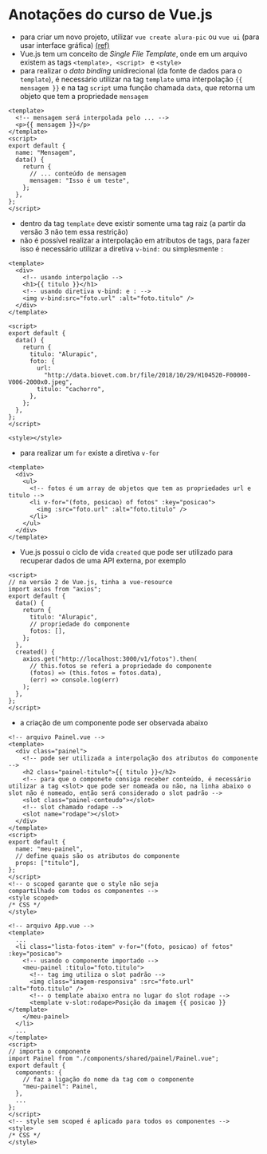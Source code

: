 # Anotações do curso de Vue.js

- para criar um novo projeto, utilizar `vue create alura-pic` ou `vue ui` (para usar interface gráfica) [(ref)](https://cli.vuejs.org/guide/installation.html)
- Vue.js tem um conceito de _Single File Template_, onde em um arquivo existem as tags `<template>, <script> ` e `<style>`
- para realizar o _data binding_ unidirecional (da fonte de dados para o `template`), é necessário utilizar na tag `template` uma interpolação `{{ mensagem }}` e na tag `script` uma função chamada `data`, que retorna um objeto que tem a propriedade `mensagem`

```vue
<template>
  <!-- mensagem será interpolada pelo ... -->
  <p>{{ mensagem }}</p>
</template>
<script>
export default {
  name: "Mensagem",
  data() {
    return {
      // ... conteúdo de mensagem
      mensagem: "Isso é um teste",
    };
  },
};
</script>
```

- dentro da tag `template` deve existir somente uma tag raiz (a partir da versão 3 não tem essa restrição)
- não é possível realizar a interpolação em atributos de tags, para fazer isso é necessário utilizar a diretiva `v-bind:` ou simplesmente `:`

```vue
<template>
  <div>
    <!-- usando interpolação -->
    <h1>{{ titulo }}</h1>
    <!-- usando diretiva v-bind: e : -->
    <img v-bind:src="foto.url" :alt="foto.titulo" />
  </div>
</template>

<script>
export default {
  data() {
    return {
      titulo: "Alurapic",
      foto: {
        url:
          "http://data.biovet.com.br/file/2018/10/29/H104520-F00000-V006-2000x0.jpeg",
        titulo: "cachorro",
      },
    };
  },
};
</script>

<style></style>
```

- para realizar um `for` existe a diretiva `v-for`

```vue
<template>
  <div>
    <ul>
      <!-- fotos é um array de objetos que tem as propriedades url e titulo -->
      <li v-for="(foto, posicao) of fotos" :key="posicao">
        <img :src="foto.url" :alt="foto.titulo" />
      </li>
    </ul>
  </div>
</template>
```

- Vue.js possui o ciclo de vida `created` que pode ser utilizado para recuperar dados de uma API externa, por exemplo

```vue
<script>
// na versão 2 de Vue.js, tinha a vue-resource
import axios from "axios";
export default {
  data() {
    return {
      titulo: "Alurapic",
      // propriedade do componente
      fotos: [],
    };
  },
  created() {
    axios.get("http://localhost:3000/v1/fotos").then(
      // this.fotos se referi a propriedade do componente
      (fotos) => (this.fotos = fotos.data),
      (err) => console.log(err)
    );
  },
};
</script>
```

- a criação de um componente pode ser observada abaixo

```vue
<!-- arquivo Painel.vue -->
<template>
  <div class="painel">
    <!-- pode ser utilizada a interpolação dos atributos do componente -->
    <h2 class="painel-titulo">{{ titulo }}</h2>
    <!-- para que o componete consiga receber conteúdo, é necessário utilizar a tag <slot> que pode ser nomeada ou não, na linha abaixo o slot não é nomeado, então será considerado o slot padrão -->
    <slot class="painel-conteudo"></slot>
    <!-- slot chamado rodape -->
    <slot name="rodape"></slot>
  </div>
</template>
<script>
export default {
  name: "meu-painel",
  // define quais são os atributos do componente
  props: ["titulo"],
};
</script>
<!-- o scoped garante que o style não seja 
compartilhado com todos os componentes -->
<style scoped>
/* CSS */
</style>

<!-- arquivo App.vue -->
<template>
  ...
  <li class="lista-fotos-item" v-for="(foto, posicao) of fotos" :key="posicao">
    <!-- usando o componente importado -->
    <meu-painel :titulo="foto.titulo">
      <!-- tag img utiliza o slot padrão -->
      <img class="imagem-responsiva" :src="foto.url" :alt="foto.titulo" />
      <!-- o template abaixo entra no lugar do slot rodape -->
      <template v-slot:rodape>Posição da imagem {{ posicao }}</template>
    </meu-painel>
  </li>
  ...
</template>
<script>
// importa o componente
import Painel from "./components/shared/painel/Painel.vue";
export default {
  components: {
    // faz a ligação do nome da tag com o componente
    "meu-painel": Painel,
  },
  ...
};
</script>
<!-- style sem scoped é aplicado para todos os componentes -->
<style>
/* CSS */
</style>
```
